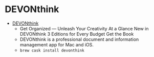 # DEVONthink
- [DEVONthink](https://www.devontechnologies.com/apps/devonthink/)
  -  Get Organized — Unleash Your Creativity At a Glance New in DEVONthink 3 Editions for Every Budget Get the Book
  - DEVONthink is a professional document and information management app for Mac and iOS.
  - `brew cask install devonthink`
